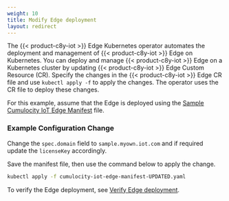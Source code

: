 ```yaml
---
weight: 10
title: Modify Edge deployment
layout: redirect
---
```


The {{< product-c8y-iot >}} Edge Kubernetes operator automates the deployment and management of {{< product-c8y-iot >}} Edge on Kubernetes. You can deploy and manage {{< product-c8y-iot >}} Edge on a Kubernetes cluster by updating {{< product-c8y-iot >}} Edge Custom Resource (CR). Specify the changes in the {{< product-c8y-iot >}} Edge CR file and use `kubectl apply -f` to apply the changes. The operator uses the CR file to deploy these changes. 

For this example, assume that the Edge is deployed using the [Sample Cumulocity IoT Edge Manifest](/files/edge/cumulocity-iot-edge-manifest.yaml) file.

### Example Configuration Change

Change the `spec.domain` field to `sample.myown.iot.com` and if required update the `licenseKey` accordingly.

Save the manifest file, then use the command below to apply the change.

```bash
kubectl apply -f cumulocity-iot-edge-manifest-UPDATED.yaml
```

To verify the Edge deployment, see [Verify Edge deployment](/k8-edge/installing-edge-on-k8/#verify-edge-deployment).